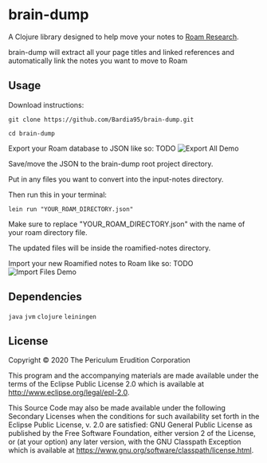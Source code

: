 # brain-dump

A Clojure library designed to help move your notes to [Roam Research](https://roamresearch.com).

brain-dump will extract all your page titles and linked references and automatically link the notes you want to move to Roam

## Usage

Download instructions:

`git clone https://github.com/Bardia95/brain-dump.git`

`cd brain-dump`

Export your Roam database to JSON like so:
TODO ![Export All Demo](Export-All-Roam-Demo.gif)

Save/move the JSON to the brain-dump root project directory.

Put in any files you want to convert into the input-notes directory.

Then run this in your terminal:

`lein run "YOUR_ROAM_DIRECTORY.json"`

Make sure to replace "YOUR_ROAM_DIRECTORY.json" with the name of your roam directory file.

The updated files will be inside the roamified-notes directory.

Import your new Roamified notes to Roam like so:
TODO ![Import Files Demo](Import-Files-Roam-Demo.gif)


## Dependencies

`java`
`jvm`
`clojure`
`leiningen`

## License

Copyright © 2020 The Periculum Erudition Corporation

This program and the accompanying materials are made available under the
terms of the Eclipse Public License 2.0 which is available at
http://www.eclipse.org/legal/epl-2.0.

This Source Code may also be made available under the following Secondary
Licenses when the conditions for such availability set forth in the Eclipse
Public License, v. 2.0 are satisfied: GNU General Public License as published by
the Free Software Foundation, either version 2 of the License, or (at your
option) any later version, with the GNU Classpath Exception which is available
at https://www.gnu.org/software/classpath/license.html.
